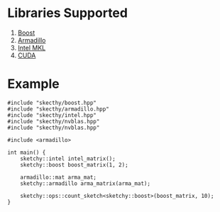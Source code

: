 
# Libraries Supported
1. [Boost](http://www.boost.org/doc/libs/1_60_0/libs/numeric/ublas/doc/)
2. [Armadillo](http://arma.sourceforge.net/docs.html)
3. [Intel MKL](https://software.intel.com/en-us/intel-mkl)
4. [CUDA](http://docs.nvidia.com/cuda/nvblas/)

# Example
~~~{.c++}
#include "skecthy/boost.hpp"
#include "skecthy/armadillo.hpp"
#include "skecthy/intel.hpp"
#include "skecthy/nvblas.hpp"
#include "skecthy/nvblas.hpp"

#include <armadillo>

int main() {
    sketchy::intel intel_matrix();
    sketchy::boost boost_matrix(1, 2);

    armadillo::mat arma_mat;
    sketchy::armadillo arma_matrix(arma_mat);

    sketchy::ops::count_sketch<sketchy::boost>(boost_matrix, 10);
}
~~~